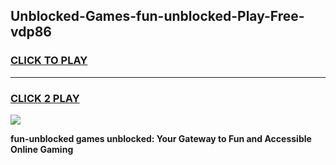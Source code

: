 
## Unblocked-Games-fun-unblocked-Play-Free-vdp86
<h3>
<a href="https://premium76.site?title=fun-unblocked&ref=23A">CLICK TO PLAY</a></h3>
<hr>

<h3>
<a href="https://premium76.site?title=fun-unblocked&ref=23A">CLICK 2 PLAY</a>
  
</h3>

<a href="https://premium76.site?title=fun-unblocked&ref=23A"><img src="https://clearcache.store/games.png"></a>


**fun-unblocked games unblocked: Your Gateway to Fun and Accessible Online Gaming**
